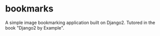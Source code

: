 # bookmarks

A simple image bookmarking application built on Django2. Tutored in the book "Django2 by Example".
